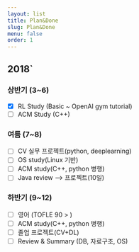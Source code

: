 ```yaml
---
layout: list
title: Plan&Done
slug: Plan&Done
menu: false
order: 1
---
```

## 2018`
### 상반기 (3~6)
- [x] RL Study (Basic ~ OpenAI gym tutorial)  
- [ ] ACM Study (C++)

### 여름 (7~8)  
- [ ] CV 실무 프로젝트(python, deeplearning)
- [ ] OS study(Linux 기반)
- [ ] ACM study(C++, python 병행)
- [ ] Java review --> 프로젝트(10일)  

### 하반기 (9~12)  
- [ ] 영어 (TOFLE 90 > )
- [ ] ACM study(C++, python 병행)
- [ ] 졸업 프로젝트(CV+DL)
- [ ] Review & Summary (DB, 자료구조, OS)